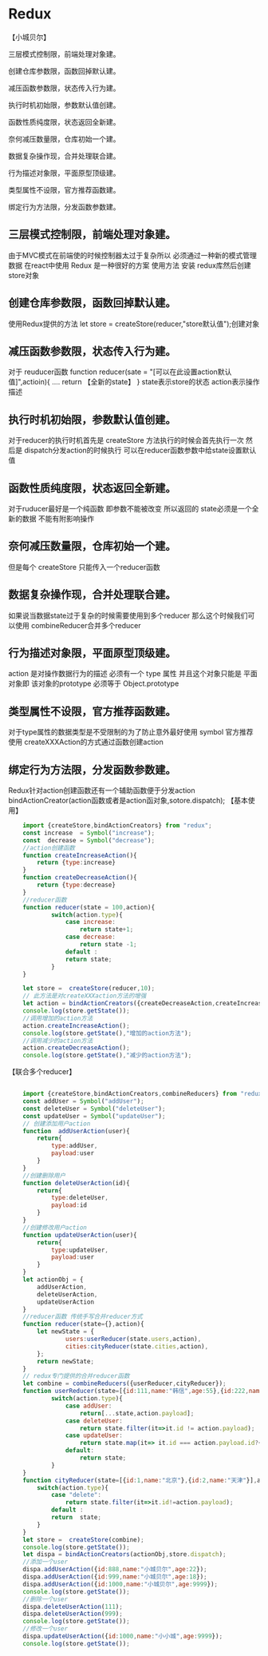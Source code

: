 # Redux

【小城贝尔】

三层模式控制限，前端处理对象建。

创建仓库参数限，函数回掉默认建。

减压函数参数限，状态传入行为建。

执行时机初始限，参数默认值创建。

函数性质纯度限，状态返回全新建。

奈何减压数量限，仓库初始一个建。

数据复杂操作现，合并处理联合建。

行为描述对象限，平面原型顶级建。

类型属性不设限，官方推荐函数建。

绑定行为方法限，分发函数参数建。


## 三层模式控制限，前端处理对象建。
   由于MVC模式在前端使的时候控制器太过于复杂所以
   必须通过一种新的模式管理数据
   在react中使用 Redux 是一种很好的方案
   使用方法 安装 redux库然后创建 store对象
## 创建仓库参数限，函数回掉默认建。
   使用Redux提供的方法
   let store = createStore(reducer,"store默认值");创建对象
## 减压函数参数限，状态传入行为建。
   对于 reuducer函数
   function  reducer(sate = "[可以在此设置action默认值]",actioin){
       ....
       return 【全新的state】
   }
   state表示store的状态 
   action表示操作描述
## 执行时机初始限，参数默认值创建。
   对于reducer的执行时机首先是 createStore 方法执行的时候会首先执行一次
   然后是 dispatch分发action的时候执行
   可以在reducer函数参数中给state设置默认值 
## 函数性质纯度限，状态返回全新建。
   对于ruducer最好是一个纯函数 
   即参数不能被改变 所以返回的 state必须是一个全新的数据
   不能有附影响操作
## 奈何减压数量限，仓库初始一个建。
   但是每个 createStore 只能传入一个reducer函数
## 数据复杂操作现，合并处理联合建。
   如果说当数据state过于复杂的时候需要使用到多个reducer
   那么这个时候我们可以使用 combineReducer合并多个reducer
## 行为描述对象限，平面原型顶级建。
   action 是对操作数据行为的描述 必须有一个 type 属性
   并且这个对象只能是 平面对象即 该对象的prototype 必须等于 Object.prototype
## 类型属性不设限，官方推荐函数建。
   对于type属性的数据类型是不受限制的为了防止意外最好使用 symbol
   官方推荐使用 createXXXAction的方式通过函数创建action
## 绑定行为方法限，分发函数参数建。
   Redux针对action创建函数还有一个辅助函数便于分发action
   bindActionCreator(action函数或者是action函对象,sotore.dispatch);
【基本使用】
```js
    import {createStore,bindActionCreators} from "redux";
    const increase  = Symbol("increase");
    const  decrease = Symbol("decrease");
    //action创建函数
    function createIncreaseAction(){
        return {type:increase}
    }
    function createDecreaseAction(){
        return {type:decrease}
    }
    //reducer函数
    function reducer(state = 100,action){
            switch(action.type){
                case increase:
                    return state+1;
                case decrease:
                    return state -1;
                default :
                return state;
            }    
    }

    let store =  createStore(reducer,10);
    // 此方法是对createXXXaction方法的增强
    let action = bindActionCreators({createDecreaseAction,createIncreaseAction},store.dispatch);
    console.log(store.getState());
    //调用增加的action方法
    action.createIncreaseAction();
    console.log(store.getState(),"增加的action方法");
    //调用减少的action方法
    action.createDecreaseAction();
    console.log(store.getState(),"减少的action方法");
```
【联合多个reducer】
```js

    import {createStore,bindActionCreators,combineReducers} from "redux";
    const addUser = Symbol("addUser");
    const deleteUser = Symbol("deleteUser");
    const updateUser = Symbol("updateUser");
    // 创建添加用户action
    function  addUserAction(user){
        return{
            type:addUser,
            payload:user
        }
    }
    //创建删除用户
    function deleteUserAction(id){
        return{
            type:deleteUser,
            payload:id
        }
    }
    //创建修改用户action
    function updateUserAction(user){
        return{
            type:updateUser,
            payload:user
        }
    }
    let actionObj = {
        addUserAction,
        deleteUserAction,
        updateUserAction
    }
    //reducer函数 传统手写合并reducer方式
    function reducer(state={},action){
        let newState = {
                users:userReducer(state.users,action),
                cities:cityReducer(state.cities,action),
        };
        return newState;
    }
    // redux专门提供的合并reducer函数
    let combine = combineReducers({userReducer,cityReducer});
    function userReducer(state=[{id:111,name:"韩信",age:55},{id:222,name:"曹操",age:77}],action){
            switch(action.type){
                case addUser:
                    return[...state,action.payload];
                case deleteUser:
                    return state.filter(it=>it.id != action.payload);
                case updateUser:
                    return state.map(it=> it.id === action.payload.id?{...it,...action.payload}:it);
                default:
                    return state;
            }
    }
    function cityReducer(state=[{id:1,name:"北京"},{id:2,name:"天津"}],action){
        switch(action.type){
            case "delete":
                return state.filter(it=>it.id!=action.payload);
            default :
            return  state; 
        }
    }
    let store =  createStore(combine);
    console.log(store.getState());
    let dispa = bindActionCreators(actionObj,store.dispatch);
    //添加一个user
    dispa.addUserAction({id:888,name:"小城贝尔",age:22});
    dispa.addUserAction({id:999,name:"小城贝尔",age:18});
    dispa.addUserAction({id:1000,name:"小城贝尔",age:9999});
    console.log(store.getState());
    //删除一个user
    dispa.deleteUserAction(111);
    dispa.deleteUserAction(999);
    console.log(store.getState());
    //修改一个user
    dispa.updateUserAction({id:1000,name:"小小城",age:9999});
    console.log(store.getState());

```